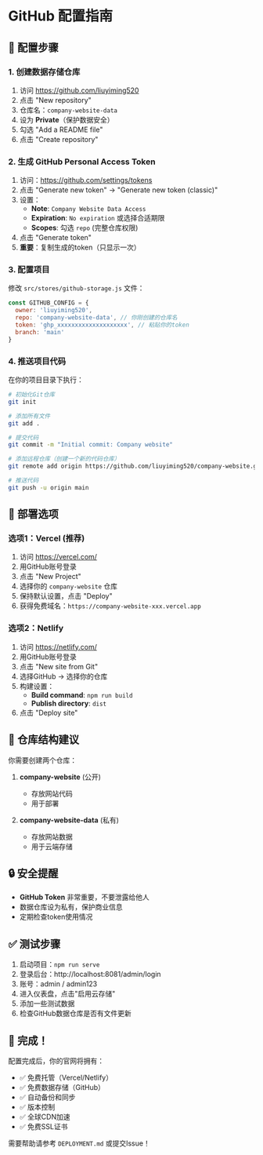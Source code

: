 # GitHub 配置指南

## 🔧 配置步骤

### 1. 创建数据存储仓库

1. 访问 https://github.com/liuyiming520
2. 点击 "New repository"
3. 仓库名：`company-website-data`
4. 设为 **Private**（保护数据安全）
5. 勾选 "Add a README file"
6. 点击 "Create repository"

### 2. 生成 GitHub Personal Access Token

1. 访问：https://github.com/settings/tokens
2. 点击 "Generate new token" → "Generate new token (classic)"
3. 设置：
   - **Note**: `Company Website Data Access`
   - **Expiration**: `No expiration` 或选择合适期限
   - **Scopes**: 勾选 `repo` (完整仓库权限)
4. 点击 "Generate token"
5. **重要**：复制生成的token（只显示一次）

### 3. 配置项目

修改 `src/stores/github-storage.js` 文件：

```javascript
const GITHUB_CONFIG = {
  owner: 'liuyiming520',
  repo: 'company-website-data', // 你刚创建的仓库名
  token: 'ghp_xxxxxxxxxxxxxxxxxxxx', // 粘贴你的token
  branch: 'main'
}
```

### 4. 推送项目代码

在你的项目目录下执行：

```bash
# 初始化Git仓库
git init

# 添加所有文件
git add .

# 提交代码
git commit -m "Initial commit: Company website"

# 添加远程仓库（创建一个新的代码仓库）
git remote add origin https://github.com/liuyiming520/company-website.git

# 推送代码
git push -u origin main
```

## 🚀 部署选项

### 选项1：Vercel (推荐)

1. 访问 https://vercel.com/
2. 用GitHub账号登录
3. 点击 "New Project"
4. 选择你的 `company-website` 仓库
5. 保持默认设置，点击 "Deploy"
6. 获得免费域名：`https://company-website-xxx.vercel.app`

### 选项2：Netlify

1. 访问 https://netlify.com/
2. 用GitHub账号登录
3. 点击 "New site from Git"
4. 选择GitHub → 选择你的仓库
5. 构建设置：
   - **Build command**: `npm run build`
   - **Publish directory**: `dist`
6. 点击 "Deploy site"

## 📁 仓库结构建议

你需要创建两个仓库：

1. **company-website** (公开)
   - 存放网站代码
   - 用于部署

2. **company-website-data** (私有)
   - 存放网站数据
   - 用于云端存储

## 🔒 安全提醒

- **GitHub Token** 非常重要，不要泄露给他人
- 数据仓库设为私有，保护商业信息
- 定期检查token使用情况

## ✅ 测试步骤

1. 启动项目：`npm run serve`
2. 登录后台：http://localhost:8081/admin/login
3. 账号：admin / admin123
4. 进入仪表盘，点击"启用云存储"
5. 添加一些测试数据
6. 检查GitHub数据仓库是否有文件更新

## 🎉 完成！

配置完成后，你的官网将拥有：
- ✅ 免费托管（Vercel/Netlify）
- ✅ 免费数据存储（GitHub）
- ✅ 自动备份和同步
- ✅ 版本控制
- ✅ 全球CDN加速
- ✅ 免费SSL证书

需要帮助请参考 `DEPLOYMENT.md` 或提交Issue！